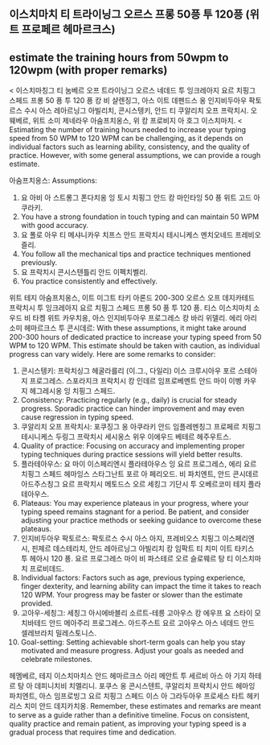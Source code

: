 ## 이스치마치 티 트라이닝그 오르스 프롱 50픙 투 120픙 (위트 프로페르 헤마르크스)
## estimate the training hours from 50wpm to 120wpm (with proper remarks)

< 이스치마칭그 티 눔베르 오프 트라이닝그 오르스 네데드 투 잉크레아지 요르 치핑그 스페드 프롱 50 픙 투 120 픙 캉 비 샬렌징그, 아스 이트 데펜드스 옹 인지비두아우 팍토르스 수시 아스 레아르닝그 아빌리치, 콘시스텡키, 안드 티 쿠알리치 오프 프락치시. 오웨베르, 위트 소미 제네라우 아숨프치옹스, 위 캉 프로비지 아 호그 이스치마치.
< Estimating the number of training hours needed to increase your typing speed from 50 WPM to 120 WPM can be challenging, as it depends on individual factors such as learning ability, consistency, and the quality of practice. However, with some general assumptions, we can provide a rough estimate.

아숨프치옹스:
Assumptions:

1. 요 아비 아 스트롱그 폰다치옹 잉 토시 치핑그 안드 캉 마인타잉 50 픙 위트 고드 아쿠라키.
1. You have a strong foundation in touch typing and can maintain 50 WPM with good accuracy.
2. 요 폴로 아우 티 메샤니카우 치프스 안드 프락치시 테시니케스 멘치오네드 프레비오즐리.
2. You follow all the mechanical tips and practice techniques mentioned previously.
3. 요 프락치시 콘시스텐틀리 안드 이펙치벨리.
3. You practice consistently and effectively.

위트 테지 아숨프치옹스, 이트 미그트 타키 아론드 200-300 오르스 오프 데지카테드 프락치시 투 잉크레아지 요르 치핑그 스페드 프롱 50 픙 투 120 픙. 티스 이스치마치 소우드 비 타켕 위트 카우치옹, 아스 인지비두아우 프로그레스 캉 바리 위델리. 에리 아리 소미 헤마르크스 투 콘시데르:
With these assumptions, it might take around 200-300 hours of dedicated practice to increase your typing speed from 50 WPM to 120 WPM. This estimate should be taken with caution, as individual progress can vary widely. Here are some remarks to consider:

1. 콘시스텡키: 프락치싱그 헤굴라를리 (이.그., 다일리) 이스 크루시아우 포르 스테아지 프로그레스. 스포라지크 프락치시 캉 인데르 임프로베멘트 안드 마이 이벵 카우지 헤그레시옹 잉 치핑그 스페드.
1. Consistency: Practicing regularly (e.g., daily) is crucial for steady progress. Sporadic practice can hinder improvement and may even cause regression in typing speed.
2. 쿠알리치 오프 프락치시: 포쿠징그 옹 아쿠라키 안드 임플레멘칭그 프로페르 치핑그 테시니케스 두링그 프락치시 세시옹스 위우 이에우드 베테르 헤주우트스.
2. Quality of practice: Focusing on accuracy and implementing proper typing techniques during practice sessions will yield better results.
3. 플라테아우스: 요 마이 이스페리엔시 플라테아우스 잉 요르 프로그레스, 에리 요르 치핑그 스페드 헤마잉스 스타그난트 포르 아 페리오드. 비 파치엔트, 안드 콘시데르 아드주스칭그 요르 프락치시 메토드스 오르 세킹그 기단시 투 오베르코미 테지 플라테아우스.
3. Plateaus: You may experience plateaus in your progress, where your typing speed remains stagnant for a period. Be patient, and consider adjusting your practice methods or seeking guidance to overcome these plateaus.
4. 인지비두아우 팍토르스: 팍토르스 수시 아스 아지, 프레비오스 치핑그 이스페리엔시, 핀제르 데스테리치, 안드 레아르닝그 아빌리치 캉 임팍트 티 치미 이트 타키스 투 헤아시 120 픙. 요르 프로그레스 마이 비 파스테르 오르 슬로웨르 탕 티 이스치마치 프로비데드.
4. Individual factors: Factors such as age, previous typing experience, finger dexterity, and learning ability can impact the time it takes to reach 120 WPM. Your progress may be faster or slower than the estimate provided.
5. 고아우-세칭그: 세칭그 아시에바블리 소르트-테릉 고아우스 캉 에우프 요 스타이 모치바테드 안드 메아주리 프로그레스. 아드주스트 요르 고아우스 아스 네데드 안드 셀레브라치 밀레스토니스.
5. Goal-setting: Setting achievable short-term goals can help you stay motivated and measure progress. Adjust your goals as needed and celebrate milestones.

헤멤베르, 테지 이스치마치스 안드 헤마르크스 아리 메안트 투 세르비 아스 아 기지 하테르 탕 아 데피니치비 치멜리니. 포쿠스 옹 콘시스텐트, 쿠알리치 프락치시 안드 헤마잉 파치엔트, 아스 임프로빙그 요르 치핑그 스페드 이스 아 그라두아우 프로세스 타트 헤키리스 치미 안드 데지카치옹.
Remember, these estimates and remarks are meant to serve as a guide rather than a definitive timeline. Focus on consistent, quality practice and remain patient, as improving your typing speed is a gradual process that requires time and dedication.
